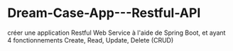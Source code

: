 # Dream-Case-App---Restful-API
créer une application Restful Web Service à l'aide de Spring Boot, et ayant 4 fonctionnements Create, Read, Update, Delete (CRUD)
